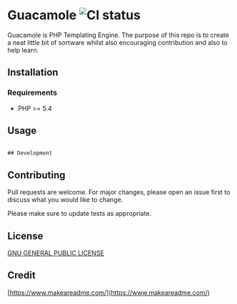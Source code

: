 # Guacamole ![CI status](https://img.shields.io/badge/build-passing-brightgreen.svg)

Guacamole is PHP Templating Engine. The purpose of this repo is to create a neat little bit of sortware whilst also encouraging contribution and also to help learn.

## Installation

### Requirements
* PHP >= 5.4

## Usage

```

## Development
```




## Contributing
Pull requests are welcome. For major changes, please open an issue first to discuss what you would like to change.

Please make sure to update tests as appropriate.

## License
[GNU GENERAL PUBLIC LICENSE](https://choosealicense.com/licenses/gpl-3.0/)

## Credit
[https://www.makeareadme.com/](https://www.makeareadme.com/)
